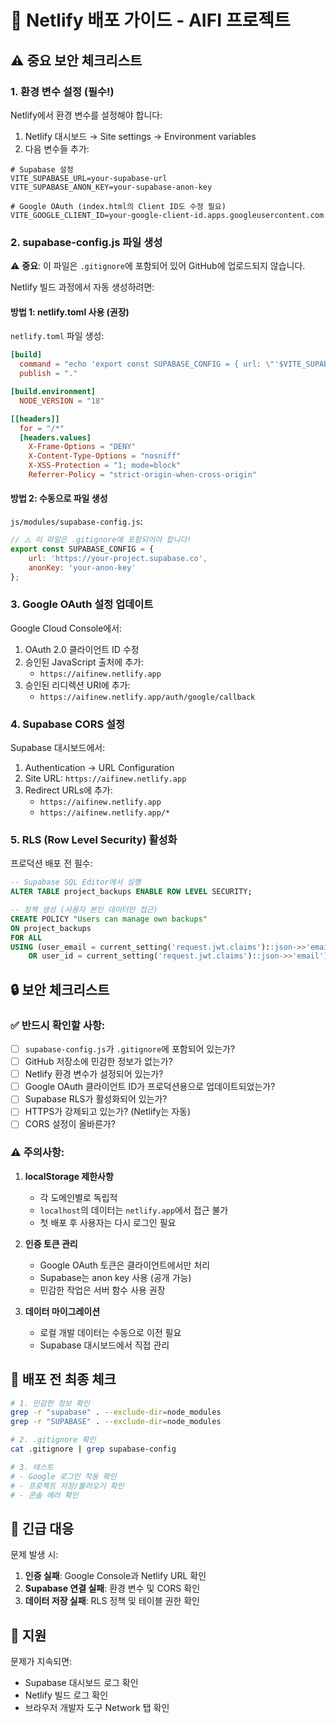 # 🚀 Netlify 배포 가이드 - AIFI 프로젝트

## ⚠️ 중요 보안 체크리스트

### 1. **환경 변수 설정 (필수!)**

Netlify에서 환경 변수를 설정해야 합니다:

1. Netlify 대시보드 → Site settings → Environment variables
2. 다음 변수들 추가:

```env
# Supabase 설정
VITE_SUPABASE_URL=your-supabase-url
VITE_SUPABASE_ANON_KEY=your-supabase-anon-key

# Google OAuth (index.html의 Client ID도 수정 필요)
VITE_GOOGLE_CLIENT_ID=your-google-client-id.apps.googleusercontent.com
```

### 2. **supabase-config.js 파일 생성**

⚠️ **중요**: 이 파일은 `.gitignore`에 포함되어 있어 GitHub에 업로드되지 않습니다.

Netlify 빌드 과정에서 자동 생성하려면:

#### 방법 1: netlify.toml 사용 (권장)

`netlify.toml` 파일 생성:
```toml
[build]
  command = "echo 'export const SUPABASE_CONFIG = { url: \"'$VITE_SUPABASE_URL'\", anonKey: \"'$VITE_SUPABASE_ANON_KEY'\" };' > js/modules/supabase-config.js"
  publish = "."

[build.environment]
  NODE_VERSION = "18"

[[headers]]
  for = "/*"
  [headers.values]
    X-Frame-Options = "DENY"
    X-Content-Type-Options = "nosniff"
    X-XSS-Protection = "1; mode=block"
    Referrer-Policy = "strict-origin-when-cross-origin"
```

#### 방법 2: 수동으로 파일 생성

`js/modules/supabase-config.js`:
```javascript
// ⚠️ 이 파일은 .gitignore에 포함되어야 합니다!
export const SUPABASE_CONFIG = {
    url: 'https://your-project.supabase.co',
    anonKey: 'your-anon-key'
};
```

### 3. **Google OAuth 설정 업데이트**

Google Cloud Console에서:
1. OAuth 2.0 클라이언트 ID 수정
2. 승인된 JavaScript 출처에 추가:
   - `https://aifinew.netlify.app`
3. 승인된 리디렉션 URI에 추가:
   - `https://aifinew.netlify.app/auth/google/callback`

### 4. **Supabase CORS 설정**

Supabase 대시보드에서:
1. Authentication → URL Configuration
2. Site URL: `https://aifinew.netlify.app`
3. Redirect URLs에 추가:
   - `https://aifinew.netlify.app`
   - `https://aifinew.netlify.app/*`

### 5. **RLS (Row Level Security) 활성화**

프로덕션 배포 전 필수:

```sql
-- Supabase SQL Editor에서 실행
ALTER TABLE project_backups ENABLE ROW LEVEL SECURITY;

-- 정책 생성 (사용자 본인 데이터만 접근)
CREATE POLICY "Users can manage own backups"
ON project_backups
FOR ALL
USING (user_email = current_setting('request.jwt.claims')::json->>'email'
    OR user_id = current_setting('request.jwt.claims')::json->>'email');
```

## 🔒 보안 체크리스트

### ✅ 반드시 확인할 사항:

- [ ] `supabase-config.js`가 `.gitignore`에 포함되어 있는가?
- [ ] GitHub 저장소에 민감한 정보가 없는가?
- [ ] Netlify 환경 변수가 설정되어 있는가?
- [ ] Google OAuth 클라이언트 ID가 프로덕션용으로 업데이트되었는가?
- [ ] Supabase RLS가 활성화되어 있는가?
- [ ] HTTPS가 강제되고 있는가? (Netlify는 자동)
- [ ] CORS 설정이 올바른가?

### ⚠️ 주의사항:

1. **localStorage 제한사항**
   - 각 도메인별로 독립적
   - `localhost`의 데이터는 `netlify.app`에서 접근 불가
   - 첫 배포 후 사용자는 다시 로그인 필요

2. **인증 토큰 관리**
   - Google OAuth 토큰은 클라이언트에서만 처리
   - Supabase는 anon key 사용 (공개 가능)
   - 민감한 작업은 서버 함수 사용 권장

3. **데이터 마이그레이션**
   - 로컬 개발 데이터는 수동으로 이전 필요
   - Supabase 대시보드에서 직접 관리

## 📝 배포 전 최종 체크

```bash
# 1. 민감한 정보 확인
grep -r "supabase" . --exclude-dir=node_modules
grep -r "SUPABASE" . --exclude-dir=node_modules

# 2. .gitignore 확인
cat .gitignore | grep supabase-config

# 3. 테스트
# - Google 로그인 작동 확인
# - 프로젝트 저장/불러오기 확인
# - 콘솔 에러 확인
```

## 🚨 긴급 대응

문제 발생 시:

1. **인증 실패**: Google Console과 Netlify URL 확인
2. **Supabase 연결 실패**: 환경 변수 및 CORS 확인
3. **데이터 저장 실패**: RLS 정책 및 테이블 권한 확인

## 📧 지원

문제가 지속되면:
- Supabase 대시보드 로그 확인
- Netlify 빌드 로그 확인
- 브라우저 개발자 도구 Network 탭 확인